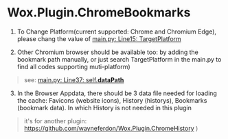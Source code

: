 # Wox.Plugin.ChromeBookmarks
1. To Change Platform(current supported: Chrome and Chromium Edge), please chang the value of [main.py: Line15: TargetPlatform](https://github.com/wayneferdon/Wox.Plugin.ChromeBookmarks/blob/master/main.py#L15)

2. Other Chromium browser should be available too: by adding the bookmark path manually, or just search TargetPlatform in the main.py to find all codes supporting muti-platform)
>see: [main.py: Line37: self.__dataPath__](https://github.com/wayneferdon/Wox.Plugin.ChromeBookmarks/blob/master/main.py#L73) 

3. In the Browser Appdata, there should be 3 data file needed for loading the cache: Favicons (website icons), History (historys), Bookmarks (bookmark data). In which History is not needed in this plugin
> it's for another plugin: https://github.com/wayneferdon/Wox.Plugin.ChromeHistory )
